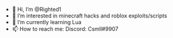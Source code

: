 - 👋 Hi, I’m @Righted1
- 👀 I’m interested in minecraft hacks and roblox exploits/scripts
- 🌱 I’m currently learning Lua
- 📫 How to reach me: 
Discord: Csmll#9907
